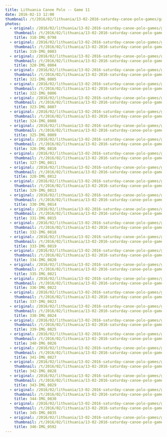 ```yaml
---
title: Lithuania Canoe Polo -- Game 11
date: 2016-02-13 12:00
thumbnail: /t/2016/02/lithuania/13-02-2016-saturday-canoe-polo-games/game-11/318-img_0798.jpg
photos:
  - original: /2016/02/lithuania/13-02-2016-saturday-canoe-polo-games/game-11/318-img_0798.jpg
    thumbnail: /t/2016/02/lithuania/13-02-2016-saturday-canoe-polo-games/game-11/318-img_0798.jpg
    title: 318-IMG_0798
  - original: /2016/02/lithuania/13-02-2016-saturday-canoe-polo-games/game-11/319-img_0803.jpg
    thumbnail: /t/2016/02/lithuania/13-02-2016-saturday-canoe-polo-games/game-11/319-img_0803.jpg
    title: 319-IMG_0803
  - original: /2016/02/lithuania/13-02-2016-saturday-canoe-polo-games/game-11/320-img_0804.jpg
    thumbnail: /t/2016/02/lithuania/13-02-2016-saturday-canoe-polo-games/game-11/320-img_0804.jpg
    title: 320-IMG_0804
  - original: /2016/02/lithuania/13-02-2016-saturday-canoe-polo-games/game-11/321-img_0805.jpg
    thumbnail: /t/2016/02/lithuania/13-02-2016-saturday-canoe-polo-games/game-11/321-img_0805.jpg
    title: 321-IMG_0805
  - original: /2016/02/lithuania/13-02-2016-saturday-canoe-polo-games/game-11/322-img_0806.jpg
    thumbnail: /t/2016/02/lithuania/13-02-2016-saturday-canoe-polo-games/game-11/322-img_0806.jpg
    title: 322-IMG_0806
  - original: /2016/02/lithuania/13-02-2016-saturday-canoe-polo-games/game-11/323-img_0807.jpg
    thumbnail: /t/2016/02/lithuania/13-02-2016-saturday-canoe-polo-games/game-11/323-img_0807.jpg
    title: 323-IMG_0807
  - original: /2016/02/lithuania/13-02-2016-saturday-canoe-polo-games/game-11/324-img_0808.jpg
    thumbnail: /t/2016/02/lithuania/13-02-2016-saturday-canoe-polo-games/game-11/324-img_0808.jpg
    title: 324-IMG_0808
  - original: /2016/02/lithuania/13-02-2016-saturday-canoe-polo-games/game-11/325-img_0809.jpg
    thumbnail: /t/2016/02/lithuania/13-02-2016-saturday-canoe-polo-games/game-11/325-img_0809.jpg
    title: 325-IMG_0809
  - original: /2016/02/lithuania/13-02-2016-saturday-canoe-polo-games/game-11/326-img_0810.jpg
    thumbnail: /t/2016/02/lithuania/13-02-2016-saturday-canoe-polo-games/game-11/326-img_0810.jpg
    title: 326-IMG_0810
  - original: /2016/02/lithuania/13-02-2016-saturday-canoe-polo-games/game-11/327-img_0811.jpg
    thumbnail: /t/2016/02/lithuania/13-02-2016-saturday-canoe-polo-games/game-11/327-img_0811.jpg
    title: 327-IMG_0811
  - original: /2016/02/lithuania/13-02-2016-saturday-canoe-polo-games/game-11/328-img_0812.jpg
    thumbnail: /t/2016/02/lithuania/13-02-2016-saturday-canoe-polo-games/game-11/328-img_0812.jpg
    title: 328-IMG_0812
  - original: /2016/02/lithuania/13-02-2016-saturday-canoe-polo-games/game-11/329-img_0813.jpg
    thumbnail: /t/2016/02/lithuania/13-02-2016-saturday-canoe-polo-games/game-11/329-img_0813.jpg
    title: 329-IMG_0813
  - original: /2016/02/lithuania/13-02-2016-saturday-canoe-polo-games/game-11/330-img_0814.jpg
    thumbnail: /t/2016/02/lithuania/13-02-2016-saturday-canoe-polo-games/game-11/330-img_0814.jpg
    title: 330-IMG_0814
  - original: /2016/02/lithuania/13-02-2016-saturday-canoe-polo-games/game-11/331-img_0815.jpg
    thumbnail: /t/2016/02/lithuania/13-02-2016-saturday-canoe-polo-games/game-11/331-img_0815.jpg
    title: 331-IMG_0815
  - original: /2016/02/lithuania/13-02-2016-saturday-canoe-polo-games/game-11/332-img_0818.jpg
    thumbnail: /t/2016/02/lithuania/13-02-2016-saturday-canoe-polo-games/game-11/332-img_0818.jpg
    title: 332-IMG_0818
  - original: /2016/02/lithuania/13-02-2016-saturday-canoe-polo-games/game-11/333-img_0819.jpg
    thumbnail: /t/2016/02/lithuania/13-02-2016-saturday-canoe-polo-games/game-11/333-img_0819.jpg
    title: 333-IMG_0819
  - original: /2016/02/lithuania/13-02-2016-saturday-canoe-polo-games/game-11/334-img_0820.jpg
    thumbnail: /t/2016/02/lithuania/13-02-2016-saturday-canoe-polo-games/game-11/334-img_0820.jpg
    title: 334-IMG_0820
  - original: /2016/02/lithuania/13-02-2016-saturday-canoe-polo-games/game-11/335-img_0821.jpg
    thumbnail: /t/2016/02/lithuania/13-02-2016-saturday-canoe-polo-games/game-11/335-img_0821.jpg
    title: 335-IMG_0821
  - original: /2016/02/lithuania/13-02-2016-saturday-canoe-polo-games/game-11/336-img_0822.jpg
    thumbnail: /t/2016/02/lithuania/13-02-2016-saturday-canoe-polo-games/game-11/336-img_0822.jpg
    title: 336-IMG_0822
  - original: /2016/02/lithuania/13-02-2016-saturday-canoe-polo-games/game-11/337-img_0823.jpg
    thumbnail: /t/2016/02/lithuania/13-02-2016-saturday-canoe-polo-games/game-11/337-img_0823.jpg
    title: 337-IMG_0823
  - original: /2016/02/lithuania/13-02-2016-saturday-canoe-polo-games/game-11/338-img_0824.jpg
    thumbnail: /t/2016/02/lithuania/13-02-2016-saturday-canoe-polo-games/game-11/338-img_0824.jpg
    title: 338-IMG_0824
  - original: /2016/02/lithuania/13-02-2016-saturday-canoe-polo-games/game-11/339-img_0825.jpg
    thumbnail: /t/2016/02/lithuania/13-02-2016-saturday-canoe-polo-games/game-11/339-img_0825.jpg
    title: 339-IMG_0825
  - original: /2016/02/lithuania/13-02-2016-saturday-canoe-polo-games/game-11/340-img_0826.jpg
    thumbnail: /t/2016/02/lithuania/13-02-2016-saturday-canoe-polo-games/game-11/340-img_0826.jpg
    title: 340-IMG_0826
  - original: /2016/02/lithuania/13-02-2016-saturday-canoe-polo-games/game-11/341-img_0827.jpg
    thumbnail: /t/2016/02/lithuania/13-02-2016-saturday-canoe-polo-games/game-11/341-img_0827.jpg
    title: 341-IMG_0827
  - original: /2016/02/lithuania/13-02-2016-saturday-canoe-polo-games/game-11/342-img_0828.jpg
    thumbnail: /t/2016/02/lithuania/13-02-2016-saturday-canoe-polo-games/game-11/342-img_0828.jpg
    title: 342-IMG_0828
  - original: /2016/02/lithuania/13-02-2016-saturday-canoe-polo-games/game-11/343-img_0829.jpg
    thumbnail: /t/2016/02/lithuania/13-02-2016-saturday-canoe-polo-games/game-11/343-img_0829.jpg
    title: 343-IMG_0829
  - original: /2016/02/lithuania/13-02-2016-saturday-canoe-polo-games/game-11/344-img_0830.jpg
    thumbnail: /t/2016/02/lithuania/13-02-2016-saturday-canoe-polo-games/game-11/344-img_0830.jpg
    title: 344-IMG_0830
  - original: /2016/02/lithuania/13-02-2016-saturday-canoe-polo-games/game-11/345-img_0835.jpg
    thumbnail: /t/2016/02/lithuania/13-02-2016-saturday-canoe-polo-games/game-11/345-img_0835.jpg
    title: 345-IMG_0835
  - original: /2016/02/lithuania/13-02-2016-saturday-canoe-polo-games/game-11/346-img_0592.jpg
    thumbnail: /t/2016/02/lithuania/13-02-2016-saturday-canoe-polo-games/game-11/346-img_0592.jpg
    title: 346-IMG_0592
---
```

